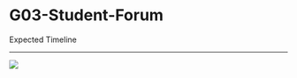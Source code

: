 # G03-Student-Forum
Expected Timeline
*****************
![](https://github.com/cse-250-2018/G03-Student-Forum/blob/main/Gnatt_Chart.jpg)
